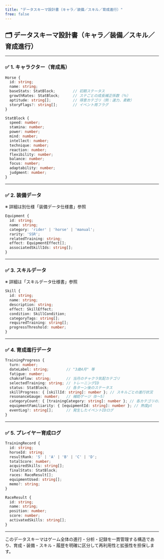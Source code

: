 ```yaml
---
title: "データスキーマ設計書（キャラ／装備／スキル／育成進行）"
free: false
---
```


## 🗂️ データスキーマ設計書（キャラ／装備／スキル／育成進行）

---

### ✅ 1. キャラクター（育成馬）

```ts
Horse {
  id: string;
  name: string;
  baseStats: StatBlock;        // 初期ステータス
  growthRates: StatBlock;      // ステごとの成長補正係数（％）
  aptitude: string[];          // 得意カテゴリ（例：速力、柔軟）
  storyFlags?: string[];       // イベント用フラグ
}

StatBlock {
  speed: number;
  stamina: number;
  power: number;
  mind: number;
  intellect: number;
  technique: number;
  reaction: number;
  flexibility: number;
  balance: number;
  focus: number;
  adaptability: number;
  judgment: number;
}
```

---

### ✅ 2. 装備データ

※ 詳細は別仕様「装備データ仕様書」参照

```ts
Equipment {
  id: string;
  name: string;
  category: 'rider' | 'horse' | 'manual';
  rarity: 'SSR';
  relatedTraining: string;
  effect: EquipmentEffect[];
  associatedSkillIds: string[];
}
```

---

### ✅ 3. スキルデータ

※ 詳細は「スキルデータ仕様書」参照

```ts
Skill {
  id: string;
  name: string;
  description: string;
  effect: SkillEffect;
  condition: SkillCondition;
  categoryTags: string[];
  requiredTraining: string[];
  progressThreshold: number;
}
```

---

### ✅ 4. 育成進行データ

```ts
TrainingProgress {
  turn: number;
  dateLabel: string;        // "3歳4月" 等
  fatigue: number;
  chakraFlow: string;       // 当月のチャクラ気配カテゴリ
  selectedTraining: string; // トレーニングID
  status: StatBlock;        // 各ターン後のステータス
  skillProgress: { [skillId: string]: number }; // スキルごとの進行状況
  resonanceGauge: number;   // 補助ゲージ（0〜5）
  categoryCount: { [trainingCategory: string]: number }; // 各カテゴリの実行回数
  equipmentFamiliarity: { [equipmentId: string]: number }; // 熟度pt
  eventLog?: string[];      // 発生したイベントIDログ
}
```

---

### ✅ 5. プレイヤー育成ログ

```ts
TrainingRecord {
  id: string;
  horseId: string;
  resultRank: 'S' | 'A' | 'B' | 'C' | 'D';
  totalScore: number;
  acquiredSkills: string[];
  finalStats: StatBlock;
  races: RaceResult[];
  equipmentUsed: string[];
  memo?: string;
}

RaceResult {
  id: string;
  name: string;
  position: number;
  score: number;
  activatedSkills: string[];
}
```

---

このデータスキーマはゲーム全体の進行・分析・記録を一貫管理する構造であり、育成・装備・スキル・履歴を明確に区分して再利用性と拡張性を担保します。